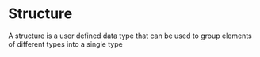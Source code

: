 # Structure 

A structure is a user defined data type that can be used to group elements of different types into a single type